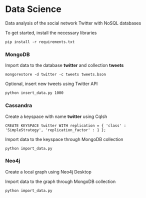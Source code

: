 # Data Science

Data analysis of the social network Twitter with NoSQL databases

To get started, install the necessary libraries

`pip install -r requirements.txt`

### MongoDB

Import data to the database **twitter** and collection **tweets**

`mongorestore -d twitter -c tweets tweets.bson`

Optional, insert new tweets using Twitter API

`python insert_data.py 1000`

### Cassandra

Create a keyspace with name **twitter** using Cqlsh

`CREATE KEYSPACE twitter WITH replication = { 'class' : 'SimpleStrategy', 'replication_factor' : 1 };`

Import data to the keyspace through MongoDB collection

`python import_data.py`

### Neo4j

Create a local graph using Neo4j Desktop

Import data to the graph through MongoDB collection

`python import_data.py`